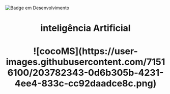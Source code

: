 ![Badge em Desenvolvimento](http://img.shields.io/static/v1?label=STATUS&message=EM%20DESENVOLVIMENTO&color=GREEN&style=for-the-badge)
# <h1 align="center"> inteligência Artificial </h1>

<h1 align="center">
![cocoMS](https://user-images.githubusercontent.com/71516100/203782343-0d6b305b-4231-4ee4-833c-cc92daadce8c.png)
</h1>
